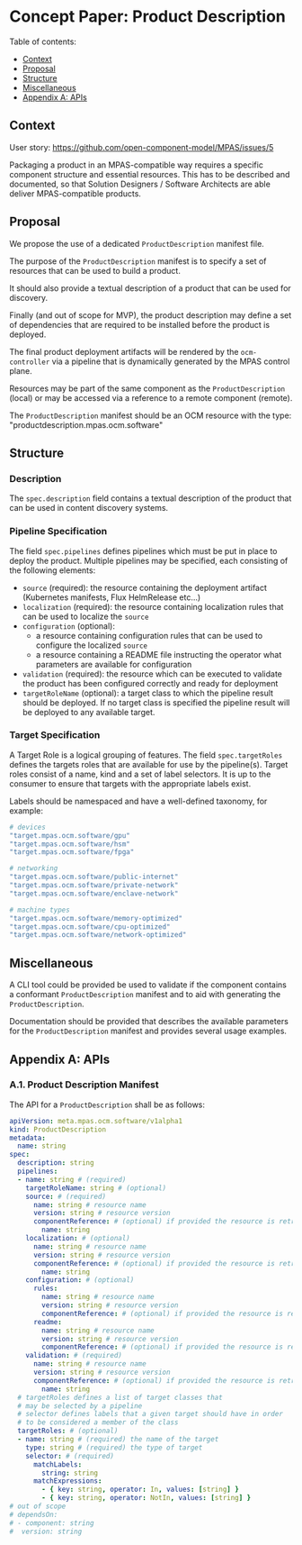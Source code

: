# Concept Paper: Product Description

Table of contents:
- [Context](#context)
- [Proposal](#proposal)
- [Structure](#structure)
- [Miscellaneous](#miscellaneous)
- [Appendix A: APIs](#appendix-a-apis)

## Context

User story: https://github.com/open-component-model/MPAS/issues/5

Packaging a product in an MPAS-compatible way requires a specific component structure and essential resources. This has to be described and documented, so that Solution Designers / Software Architects are able deliver MPAS-compatible products.

## Proposal

We propose the use of a dedicated `ProductDescription` manifest file.

The purpose of the `ProductDescription` manifest is to specify a set of resources that can be used to build a product.

It should also provide a textual description of a product that can be used for discovery.

Finally (and out of scope for MVP), the product description may define a set of dependencies that are required to be installed before the product is deployed.

The final product deployment artifacts will be rendered by the `ocm-controller` via a pipeline that is dynamically generated by the MPAS control plane.

Resources may be part of the same component as the `ProductDescription` (local) or may be accessed via a reference to a remote component (remote).

The `ProductDescription` manifest should be an OCM resource with the type: "productdescription.mpas.ocm.software"

## Structure

### Description

The `spec.description` field contains a textual description of the product that can be used in content discovery systems.

### Pipeline Specification

The field `spec.pipelines` defines pipelines which must be put in place to deploy the product. Multiple pipelines may be specified, each consisting of the following elements:
- `source` (required): the resource containing the deployment artifact (Kubernetes manifests, Flux HelmRelease etc...)
- `localization` (required): the resource containing localization rules that can be used to localize the `source`
- `configuration` (optional):
  - a resource containing configuration rules that can be used to configure the localized `source`
  - a resource containing a README file instructing the operator what parameters are available for configuration
- `validation` (required): the resource which can be executed to validate the product has been configured correctly and ready for deployment
- `targetRoleName` (optional): a target class to which the pipeline result should be deployed. If no target class is specified the pipeline result will be deployed to any available target.

### Target Specification

A Target Role is a logical grouping of features. The field `spec.targetRoles` defines the targets roles that are available for use by the pipeline(s). Target roles consist of a name, kind and a set of label selectors. It is up to the consumer to ensure that targets with the appropriate labels exist.

Labels should be namespaced and have a well-defined taxonomy, for example:

```yaml
# devices
"target.mpas.ocm.software/gpu"
"target.mpas.ocm.software/hsm"
"target.mpas.ocm.software/fpga"

# networking
"target.mpas.ocm.software/public-internet"
"target.mpas.ocm.software/private-network"
"target.mpas.ocm.software/enclave-network"

# machine types
"target.mpas.ocm.software/memory-optimized"
"target.mpas.ocm.software/cpu-optimized"
"target.mpas.ocm.software/network-optimized"
```

## Miscellaneous

A CLI tool could be provided be used to validate if the component contains a conformant `ProductDescription` manifest and to aid with generating the `ProductDescription`.

Documentation should be provided that describes the available parameters for the `ProductDescription` manifest and provides several usage examples.

## Appendix A: APIs

### A.1. Product Description Manifest

The API for a `ProductDescription` shall be as follows:

```yaml
apiVersion: meta.mpas.ocm.software/v1alpha1
kind: ProductDescription
metadata:
  name: string
spec:
  description: string
  pipelines:
  - name: string # (required)
    targetRoleName: string # (optional)
    source: # (required)
      name: string # resource name
      version: string # resource version
      componentReference: # (optional) if provided the resource is retrieved from this component
        name: string
    localization: # (optional)
      name: string # resource name
      version: string # resource version
      componentReference: # (optional) if provided the resource is retrieved from this component
        name: string
    configuration: # (optional)
      rules:
        name: string # resource name
        version: string # resource version
        componentReference: # (optional) if provided the resource is retrieved from this component
      readme:
        name: string # resource name
        version: string # resource version
        componentReference: # (optional) if provided the resource is retrieved from this component
    validation: # (required)
      name: string # resource name
      version: string # resource version
      componentReference: # (optional) if provided the resource is retrieved from this component
        name: string
  # targetRoles defines a list of target classes that
  # may be selected by a pipeline
  # selector defines labels that a given target should have in order
  # to be considered a member of the class
  targetRoles: # (optional)
  - name: string # (required) the name of the target
    type: string # (required) the type of target
    selector: # (required)
      matchLabels:
        string: string
      matchExpressions:
        - { key: string, operator: In, values: [string] }
        - { key: string, operator: NotIn, values: [string] }
# out of scope
# dependsOn:
# - component: string
#  version: string
```

